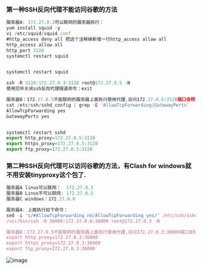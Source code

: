 ### 第一种SSH反向代理不能访问谷歌的方法
```javascript
服务器A: 172.27.0.3可以联网的服务器执行：
yum install squid -y
vi /etc/squid/squid.conf
#http_access deny all 把这个注释掉新增一行http_access allow all
http_access allow all
http_port 3128
systemctl restart squid


systemctl restart squid

ssh -R 3128:172.27.0.3:3128 root@172.27.0.5 -N
使用完毕关闭ssh反向代理隧道命令：exit

服务器B：172.27.0.5不能联网的服务器上面执行使用代理,访问172.27.0.5:3128端口会转发到172.27.0.3:3128端口上面，方法二可以访问谷歌的方法有区别,注意看仔细IP怎么用:
cat /etc/ssh/sshd_config | grep -E 'AllowTcpForwarding|GatewayPorts'
AllowTcpForwarding yes
GatewayPorts yes


systemctl restart sshd
export http_proxy=172.27.0.5:3128
export https_proxy=172.27.0.5:3128
export ftp_proxy=172.27.0.5:3128
```
### 第二种SSH反向代理可以访问谷歌的方法，有Clash for windows就不用安装tinyproxy这个包了.
```javascript
服务器A linux可以联网：  172.27.0.3
服务器B Linux不可以联网: 172.27.0.5
服务器C windows：172.27.0.6

服务器A: 上面执行如下命令：
sed -i 's/#AllowTcpForwarding no/AllowTcpForwarding yes/' /etc/ssh/sshd_config && sed -i 's/GatewayPorts no/GatewayPorts yes/' /etc/ssh/sshd_config
/usr/bin/ssh -R 36000:172.27.0.6:36000 root@172.27.0.3 -N

服务器B：172.27.0.5不能联网的服务器上面执行使用代理,访问172.27.0.3:36000端口会转发到172.27.0.6:36000 windows服务器的端口上面,和上面第一种不能访问谷歌的方式IP有区别,仔细看:
export http_proxy=172.27.0.3:36000
export https_proxy=172.27.0.3:36000
export ftp_proxy=172.27.0.3:36000
```
![image](https://github.com/user-attachments/assets/ed858a5d-324c-4fd9-a334-a346e566b0f9)
